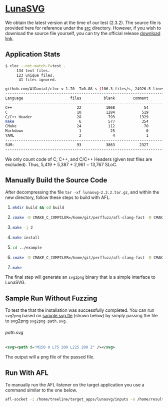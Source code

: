 # [LunaSVG](https://github.com/sammycage/lunasvg)

We obtain the latest version at the time of our test (2.3.2).
The source file is provided here for reference under the [src](./src) directory.
However, if you wish to download the source file yourself, you can try the official release 
[download link](https://github.com/sammycage/lunasvg/archive/refs/tags/v2.3.2.tar.gz).

## Application Stats

```bash
$ cloc --not-match-f=test .
     134 text files.
     123 unique files.                                          
      41 files ignored.

github.com/AlDanial/cloc v 1.70  T=0.88 s (106.3 files/s, 24926.5 lines/s)
-------------------------------------------------------------------------------
Language                     files          blank        comment           code
-------------------------------------------------------------------------------
C++                             22           1068             54           5419
C                               10           1284            519           5387
C/C++ Header                    28            793           1329           2961
make                             6            577            354           1041
CMake                           24            112             70            721
Markdown                         1             25              0             64
YAML                             2              4              1             30
-------------------------------------------------------------------------------
SUM:                            93           3863           2327          15623
-------------------------------------------------------------------------------
```

We only count code of C, C++, and C/C++ Headers (given *test* files are excluded).
Thus, 5,419 + 5,387 + 2,961 = 13,767 SLoC.

## Manually Build the Source Code

After decompressing the file `tar -xf lunasvg-2.3.2.tar.gz`, and within the new directory,
follow these steps to build with AFL.

1. ```bash
   mkdir build && cd build
   ```

2. ```bash
   cmake -D CMAKE_C_COMPILER=/home/git/perffuzz/afl-clang-fast -D CMAKE_CXX_COMPILER=/home/git/perffuzz/afl-clang-fast++ ..
   ```

3. ```bash
   make -j 2
   ```

4. ```bash
   make install
   ```

5. ```bash
   cd ../example
   ```

6. ```bash
   cmake -D CMAKE_C_COMPILER=/home/git/perffuzz/afl-clang-fast -D CMAKE_CXX_COMPILER=/home/git/perffuzz/afl-clang-fast++ .
   ```

7. ```bash
   make
   ```

The final step will generate an `svg2png` binary that is a simple interface to LunaSVG.

## Sample Run Without Fuzzing

To test the that the installation was successfully completed. You can run `svg2png` based on 
[sample svg fle](inputs/path.svg) (shown below) by simply passing the file to svg2png `svg2png path.svg`.

###### path.svg
```svg
<svg><path d="M150 0 L75 200 L225 200 Z" /></svg>
```

The output will a png file of the passed file.

## Run With AFL

To manually run the AFL listener on the target application you use a command similar to the one below.

```bash
afl-socket -i /home/treeline/target_apps/lunasvg/inputs -o /home/results/lunasvg-001 -p -N 60 -d svg2png @@
```
